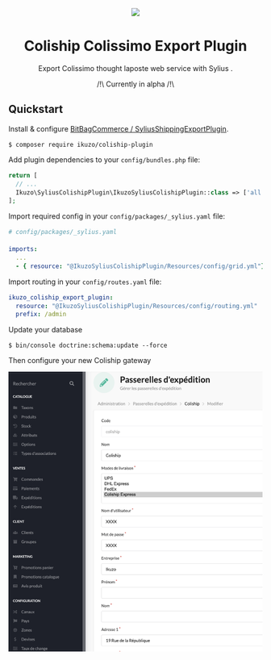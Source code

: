 <p align="center">
    <a href="https://sylius.com" target="_blank">
        <img src="https://demo.sylius.com/assets/shop/img/logo.png" />
    </a>
</p>

<h1 align="center">Coliship Colissimo Export Plugin</h1>

<p align="center">Export Colissimo thought laposte web service with Sylius .</p>
<p align="center">/!\ Currently in alpha /!\</p>

## Quickstart

Install & configure [BitBagCommerce / SyliusShippingExportPlugin](https://github.com/BitBagCommerce/SyliusShippingExportPlugin).



```
$ composer require ikuzo/coliship-plugin
```

Add plugin dependencies to your `config/bundles.php` file:

```php
return [
  // ...
  Ikuzo\SyliusColishipPlugin\IkuzoSyliusColishipPlugin::class => ['all' => true],
];
```

Import required config in your `config/packages/_sylius.yaml` file:

```yaml
# config/packages/_sylius.yaml

imports:
  ...
  - { resource: "@IkuzoSyliusColishipPlugin/Resources/config/grid.yml"}
```

Import routing in your `config/routes.yaml` file:

```yaml
ikuzo_coliship_export_plugin:
  resource: "@IkuzoSyliusColishipPlugin/Resources/config/routing.yml"
  prefix: /admin
```

Update your database

```
$ bin/console doctrine:schema:update --force
```

Then configure your new Coliship gateway 

<img src="doc/config.png" />

